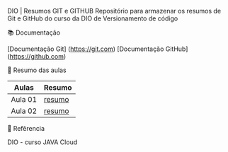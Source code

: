 DIO | Resumos GIT e GITHUB
Repositório para armazenar os resumos de Git e GitHub do curso da DIO de Versionamento de código

📚 Documentação

[Documentação Git] (https://git.com)
[Documentação GitHub] (https://github.com)

📓 Resumo das aulas

| Aulas    |    Resumo |
|-------|---------|
| Aula 01 | [resumo]()
  Aula 02 | [resumo]()

🔎 Refêrencia

DIO - curso JAVA Cloud

